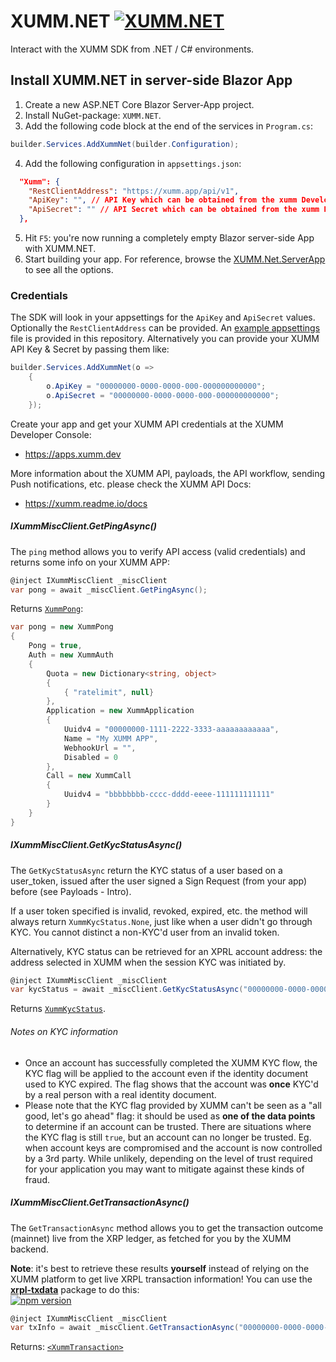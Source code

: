 # XUMM.NET [![XUMM.NET](https://github.com/DominiqueBlomsma/XUMM.Net/actions/workflows/dotnet.yml/badge.svg?branch=main)](https://github.com/DominiqueBlomsma/XUMM.Net/actions/workflows/dotnet.yml)
Interact with the XUMM SDK from .NET / C# environments.

## Install XUMM.NET in server-side Blazor App

1. Create a new ASP.NET Core Blazor Server-App project.
2. Install NuGet-package: `XUMM.NET`.
3. Add the following code block at the end of the services in `Program.cs`:

```c#
builder.Services.AddXummNet(builder.Configuration);
```

4. Add the following configuration in `appsettings.json`:

```json
  "Xumm": {
    "RestClientAddress": "https://xumm.app/api/v1",
    "ApiKey": "", // API Key which can be obtained from the xumm Developer Console.
    "ApiSecret": "" // API Secret which can be obtained from the xumm Developer Console.
  },
````

5. Hit `F5`: you're now running a completely empty Blazor server-side App with XUMM.NET. 
6. Start building your app. For reference, browse the [XUMM.Net.ServerApp](https://github.com/DominiqueBlomsma/XUMM.Net/tree/main/XUMM.Net.ServerApp) to see all the options.

### Credentials

The SDK will look in your appsettings for the `ApiKey` and `ApiSecret` values. Optionally the `RestClientAddress` can be provided. An [example appsettings](https://github.com/DominiqueBlomsma/XUMM.Net/blob/main/XUMM.Net.ServerApp/appsettings.json) file is provided in this repository. Alternatively you can provide your XUMM API Key & Secret by passing them like:

```C#
builder.Services.AddXummNet(o =>
    {
        o.ApiKey = "00000000-0000-0000-000-000000000000";
        o.ApiSecret = "00000000-0000-0000-000-000000000000";
    });
```

Create your app and get your XUMM API credentials at the XUMM Developer Console:

- https://apps.xumm.dev

More information about the XUMM API, payloads, the API workflow, sending Push notifications, etc. please check the XUMM API Docs: 

- https://xumm.readme.io/docs


##### IXummMiscClient.GetPingAsync()

The `ping` method allows you to verify API access (valid credentials) and returns some info on your XUMM APP:

```C#
@inject IXummMiscClient _miscClient
var pong = await _miscClient.GetPingAsync();
```

Returns [`XummPong`](https://github.com/DominiqueBlomsma/XUMM.Net/blob/main/XUMM.Net/Models/Misc/XummPong.cs):
```C#
var pong = new XummPong
{
    Pong = true,
    Auth = new XummAuth
    {
        Quota = new Dictionary<string, object>
        {
            { "ratelimit", null}
        },
        Application = new XummApplication
        {
            Uuidv4 = "00000000-1111-2222-3333-aaaaaaaaaaaa",
            Name = "My XUMM APP",
            WebhookUrl = "",
            Disabled = 0
        },
        Call = new XummCall
        {
            Uuidv4 = "bbbbbbbb-cccc-dddd-eeee-111111111111"
        }
    }
}
```


##### IXummMiscClient.GetKycStatusAsync()

The `GetKycStatusAsync` return the KYC status of a user based on a user_token, issued after the
user signed a Sign Request (from your app) before (see Payloads - Intro).

If a user token specified is invalid, revoked, expired, etc. the method will always
return `XummKycStatus.None`, just like when a user didn't go through KYC. You cannot distinct a non-KYC'd user
from an invalid token.

Alternatively, KYC status can be retrieved for an XPRL account address: the address selected in
XUMM when the session KYC was initiated by.

```C#
@inject IXummMiscClient _miscClient
var kycStatus = await _miscClient.GetKycStatusAsync("00000000-0000-0000-0000-000000000000");
```

Returns [`XummKycStatus`](https://github.com/DominiqueBlomsma/XUMM.Net/blob/main/XUMM.Net/Enums/XummKycStatus.cs).

###### Notes on KYC information

- Once an account has successfully completed the XUMM KYC flow, the KYC flag will be applied to the account even if the identity document used to KYC expired. The flag shows that the account was **once** KYC'd by a real person with a real identity document.
- Please note that the KYC flag provided by XUMM can't be seen as a "all good, let's go ahead" flag: it should be used as **one of the data points** to determine if an account can be trusted. There are situations where the KYC flag is still `true`, but an account can no longer be trusted. Eg. when account keys are compromised and the account is now controlled by a 3rd party. While unlikely, depending on the level of trust required for your application you may want to mitigate against these kinds of fraud.


##### IXummMiscClient.GetTransactionAsync()

The `GetTransactionAsync` method allows you to get the transaction outcome (mainnet)
live from the XRP ledger, as fetched for you by the XUMM backend.

**Note**: it's best to retrieve these results **yourself** instead of relying on the XUMM platform to get live XRPL transaction information! You can use the **[xrpl-txdata](https://www.npmjs.com/package/xrpl-txdata)** package to do this:  
[![npm version](https://badge.fury.io/js/xrpl-txdata.svg)](https://www.npmjs.com/xrpl-txdata)

```C#
@inject IXummMiscClient _miscClient
var txInfo = await _miscClient.GetTransactionAsync("00000000-0000-0000-0000-000000000000");
```

Returns: [`<XummTransaction>`](https://github.com/DominiqueBlomsma/XUMM.Net/blob/main/XUMM.Net/Models/Misc/XummTransaction.cs)